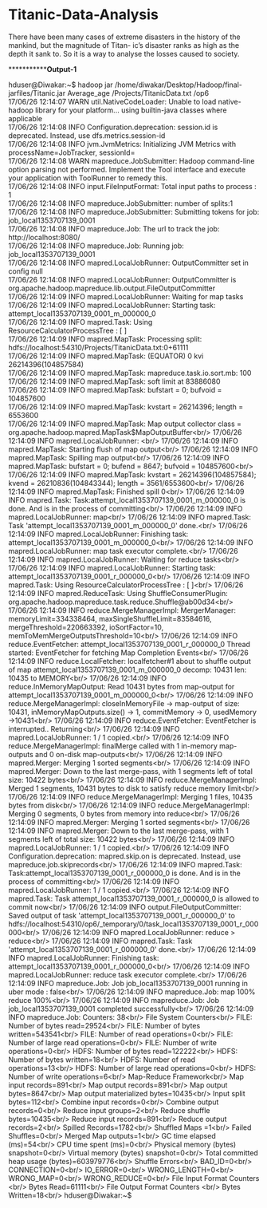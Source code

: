 # Titanic-Data-Analysis
There have been many cases of extreme disasters in the history of the mankind, but the magnitude of Titan- ic’s disaster ranks as high as the depth it sank to. So it is a way to analyse the losses caused to society.



*****************Output-1******


hduser@Diwakar:~$ hadoop jar /home/diwakar/Desktop/Hadoop/final-jarfiles/Titanic.jar Average_age /Projects/TitanicData.txt /op6<br/>
17/06/26 12:14:07 WARN util.NativeCodeLoader: Unable to load native-hadoop library for your platform... using builtin-java classes where applicable<br/>
17/06/26 12:14:08 INFO Configuration.deprecation: session.id is deprecated. Instead, use dfs.metrics.session-id<br/>
17/06/26 12:14:08 INFO jvm.JvmMetrics: Initializing JVM Metrics with processName=JobTracker, sessionId=<br/>
17/06/26 12:14:08 WARN mapreduce.JobSubmitter: Hadoop command-line option parsing not performed. Implement the Tool interface and execute your application with ToolRunner to remedy this.<br/>
17/06/26 12:14:08 INFO input.FileInputFormat: Total input paths to process : 1<br/>
17/06/26 12:14:08 INFO mapreduce.JobSubmitter: number of splits:1<br/>
17/06/26 12:14:08 INFO mapreduce.JobSubmitter: Submitting tokens for job: job_local1353707139_0001<br/>
17/06/26 12:14:08 INFO mapreduce.Job: The url to track the job: http://localhost:8080/<br/>
17/06/26 12:14:08 INFO mapreduce.Job: Running job: job_local1353707139_0001<br/>
17/06/26 12:14:08 INFO mapred.LocalJobRunner: OutputCommitter set in config null<br/>
17/06/26 12:14:08 INFO mapred.LocalJobRunner: OutputCommitter is org.apache.hadoop.mapreduce.lib.output.FileOutputCommitter<br/>
17/06/26 12:14:09 INFO mapred.LocalJobRunner: Waiting for map tasks<br/>
17/06/26 12:14:09 INFO mapred.LocalJobRunner: Starting task: attempt_local1353707139_0001_m_000000_0<br/>
17/06/26 12:14:09 INFO mapred.Task:  Using ResourceCalculatorProcessTree : [ ]<br/>
17/06/26 12:14:09 INFO mapred.MapTask: Processing split: hdfs://localhost:54310/Projects/TitanicData.txt:0+61111<br/>
17/06/26 12:14:09 INFO mapred.MapTask: (EQUATOR) 0 kvi 26214396(104857584)<br/>
17/06/26 12:14:09 INFO mapred.MapTask: mapreduce.task.io.sort.mb: 100<br/>
17/06/26 12:14:09 INFO mapred.MapTask: soft limit at 83886080<br/>
17/06/26 12:14:09 INFO mapred.MapTask: bufstart = 0; bufvoid = 104857600<br/>
17/06/26 12:14:09 INFO mapred.MapTask: kvstart = 26214396; length = 6553600<br/>
17/06/26 12:14:09 INFO mapred.MapTask: Map output collector class = org.apache.hadoop.mapred.MapTask$MapOutputBuffer<br/>
17/06/26 12:14:09 INFO mapred.LocalJobRunner: <br/>
17/06/26 12:14:09 INFO mapred.MapTask: Starting flush of map output<br/>
17/06/26 12:14:09 INFO mapred.MapTask: Spilling map output<br/>
17/06/26 12:14:09 INFO mapred.MapTask: bufstart = 0; bufend = 8647; bufvoid = 104857600<br/>
17/06/26 12:14:09 INFO mapred.MapTask: kvstart = 26214396(104857584); kvend = 26210836(104843344); length = 3561/6553600<br/>
17/06/26 12:14:09 INFO mapred.MapTask: Finished spill 0<br/>
17/06/26 12:14:09 INFO mapred.Task: Task:attempt_local1353707139_0001_m_000000_0 is done. And is in the process of committing<br/>
17/06/26 12:14:09 INFO mapred.LocalJobRunner: map<br/>
17/06/26 12:14:09 INFO mapred.Task: Task 'attempt_local1353707139_0001_m_000000_0' done.<br/>
17/06/26 12:14:09 INFO mapred.LocalJobRunner: Finishing task: attempt_local1353707139_0001_m_000000_0<br/>
17/06/26 12:14:09 INFO mapred.LocalJobRunner: map task executor complete.<br/>
17/06/26 12:14:09 INFO mapred.LocalJobRunner: Waiting for reduce tasks<br/>
17/06/26 12:14:09 INFO mapred.LocalJobRunner: Starting task: attempt_local1353707139_0001_r_000000_0<br/>
17/06/26 12:14:09 INFO mapred.Task:  Using ResourceCalculatorProcessTree : [ ]<br/>
17/06/26 12:14:09 INFO mapred.ReduceTask: Using ShuffleConsumerPlugin: org.apache.hadoop.mapreduce.task.reduce.Shuffle@ab00d34<br/>
17/06/26 12:14:09 INFO reduce.MergeManagerImpl: MergerManager: memoryLimit=334338464, maxSingleShuffleLimit=83584616, mergeThreshold=220663392, ioSortFactor=10, memToMemMergeOutputsThreshold=10<br/>
17/06/26 12:14:09 INFO reduce.EventFetcher: attempt_local1353707139_0001_r_000000_0 Thread started: EventFetcher for fetching Map Completion Events<br/>
17/06/26 12:14:09 INFO reduce.LocalFetcher: localfetcher#1 about to shuffle output of map attempt_local1353707139_0001_m_000000_0 decomp: 10431 len: 10435 to MEMORY<br/>
17/06/26 12:14:09 INFO reduce.InMemoryMapOutput: Read 10431 bytes from map-output for attempt_local1353707139_0001_m_000000_0<br/>
17/06/26 12:14:09 INFO reduce.MergeManagerImpl: closeInMemoryFile -> map-output of size: 10431, inMemoryMapOutputs.size() -> 1, commitMemory -> 0, usedMemory ->10431<br/>
17/06/26 12:14:09 INFO reduce.EventFetcher: EventFetcher is interrupted.. Returning<br/>
17/06/26 12:14:09 INFO mapred.LocalJobRunner: 1 / 1 copied.<br/>
17/06/26 12:14:09 INFO reduce.MergeManagerImpl: finalMerge called with 1 in-memory map-outputs and 0 on-disk map-outputs<br/>
17/06/26 12:14:09 INFO mapred.Merger: Merging 1 sorted segments<br/>
17/06/26 12:14:09 INFO mapred.Merger: Down to the last merge-pass, with 1 segments left of total size: 10422 bytes<br/>
17/06/26 12:14:09 INFO reduce.MergeManagerImpl: Merged 1 segments, 10431 bytes to disk to satisfy reduce memory limit<br/>
17/06/26 12:14:09 INFO reduce.MergeManagerImpl: Merging 1 files, 10435 bytes from disk<br/>
17/06/26 12:14:09 INFO reduce.MergeManagerImpl: Merging 0 segments, 0 bytes from memory into reduce<br/>
17/06/26 12:14:09 INFO mapred.Merger: Merging 1 sorted segments<br/>
17/06/26 12:14:09 INFO mapred.Merger: Down to the last merge-pass, with 1 segments left of total size: 10422 bytes<br/>
17/06/26 12:14:09 INFO mapred.LocalJobRunner: 1 / 1 copied.<br/>
17/06/26 12:14:09 INFO Configuration.deprecation: mapred.skip.on is deprecated. Instead, use mapreduce.job.skiprecords<br/>
17/06/26 12:14:09 INFO mapred.Task: Task:attempt_local1353707139_0001_r_000000_0 is done. And is in the process of committing<br/>
17/06/26 12:14:09 INFO mapred.LocalJobRunner: 1 / 1 copied.<br/>
17/06/26 12:14:09 INFO mapred.Task: Task attempt_local1353707139_0001_r_000000_0 is allowed to commit now<br/>
17/06/26 12:14:09 INFO output.FileOutputCommitter: Saved output of task 'attempt_local1353707139_0001_r_000000_0' to hdfs://localhost:54310/op6/_temporary/0/task_local1353707139_0001_r_000000<br/>
17/06/26 12:14:09 INFO mapred.LocalJobRunner: reduce > reduce<br/>
17/06/26 12:14:09 INFO mapred.Task: Task 'attempt_local1353707139_0001_r_000000_0' done.<br/>
17/06/26 12:14:09 INFO mapred.LocalJobRunner: Finishing task: attempt_local1353707139_0001_r_000000_0<br/>
17/06/26 12:14:09 INFO mapred.LocalJobRunner: reduce task executor complete.<br/>
17/06/26 12:14:09 INFO mapreduce.Job: Job job_local1353707139_0001 running in uber mode : false<br/>
17/06/26 12:14:09 INFO mapreduce.Job:  map 100% reduce 100%<br/>
17/06/26 12:14:09 INFO mapreduce.Job: Job job_local1353707139_0001 completed successfully<br/>
17/06/26 12:14:09 INFO mapreduce.Job: Counters: 38<br/>
	File System Counters<br/>
		FILE: Number of bytes read=29524<br/>
		FILE: Number of bytes written=543541<br/>
		FILE: Number of read operations=0<br/>
		FILE: Number of large read operations=0<br/>
		FILE: Number of write operations=0<br/>
		HDFS: Number of bytes read=122222<br/>
		HDFS: Number of bytes written=18<br/>
		HDFS: Number of read operations=13<br/>
		HDFS: Number of large read operations=0<br/>
		HDFS: Number of write operations=6<br/>
	Map-Reduce Framework<br/>
		Map input records=891<br/>
		Map output records=891<br/>
		Map output bytes=8647<br/>
		Map output materialized bytes=10435<br/>
		Input split bytes=112<br/>
		Combine input records=0<br/>
		Combine output records=0<br/>
		Reduce input groups=2<br/>
		Reduce shuffle bytes=10435<br/>
		Reduce input records=891<br/>
		Reduce output records=2<br/>
		Spilled Records=1782<br/>
		Shuffled Maps =1<br/>
		Failed Shuffles=0<br/>
		Merged Map outputs=1<br/>
		GC time elapsed (ms)=54<br/>
		CPU time spent (ms)=0<br/>
		Physical memory (bytes) snapshot=0<br/>
		Virtual memory (bytes) snapshot=0<br/>
		Total committed heap usage (bytes)=603979776<br/>
	Shuffle Errors<br/>
		BAD_ID=0<br/>
		CONNECTION=0<br/>
		IO_ERROR=0<br/>
		WRONG_LENGTH=0<br/>
		WRONG_MAP=0<br/>
		WRONG_REDUCE=0<br/>
	File Input Format Counters <br/>
		Bytes Read=61111<br/>
	File Output Format Counters <br/>
		Bytes Written=18<br/>
hduser@Diwakar:~$ <br/>
